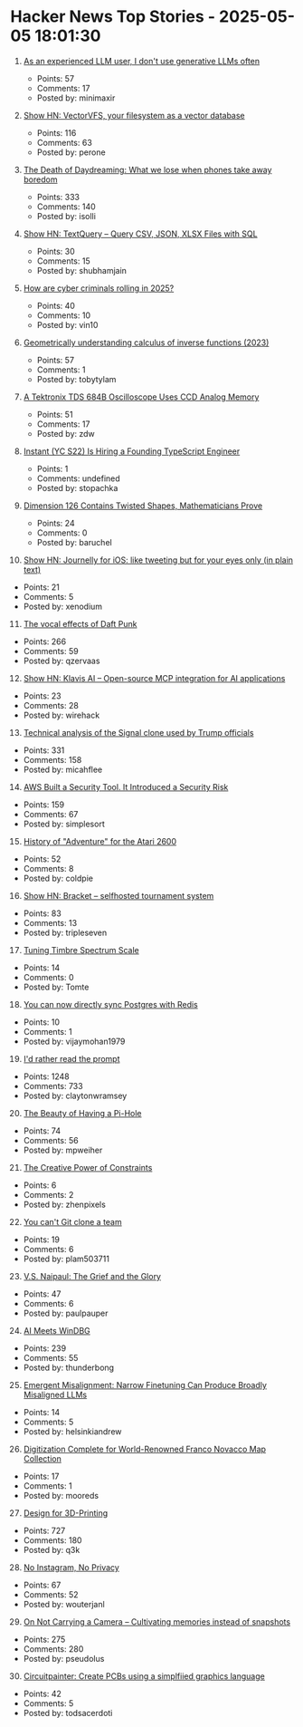 # Hacker News Top Stories - 2025-05-05 18:01:30

1. [As an experienced LLM user, I don't use generative LLMs often](https://minimaxir.com/2025/05/llm-use/)
   - Points: 57
   - Comments: 17
   - Posted by: minimaxir

2. [Show HN: VectorVFS, your filesystem as a vector database](https://vectorvfs.readthedocs.io/en/latest/)
   - Points: 116
   - Comments: 63
   - Posted by: perone

3. [The Death of Daydreaming: What we lose when phones take away boredom](https://www.afterbabel.com/p/on-the-death-of-daydreaming)
   - Points: 333
   - Comments: 140
   - Posted by: isolli

4. [Show HN: TextQuery – Query CSV, JSON, XLSX Files with SQL](https://textquery.app/)
   - Points: 30
   - Comments: 15
   - Posted by: shubhamjain

5. [How are cyber criminals rolling in 2025?](https://vin01.github.io/piptagole/cybcecrime/security/cybersecurity/2025/05/05/state-cyber-security.html)
   - Points: 40
   - Comments: 10
   - Posted by: vin10

6. [Geometrically understanding calculus of inverse functions (2023)](https://tobylam.xyz/2023/11/27/inverse-functions-legendre-part-1)
   - Points: 57
   - Comments: 1
   - Posted by: tobytylam

7. [A Tektronix TDS 684B Oscilloscope Uses CCD Analog Memory](https://tomverbeure.github.io/2025/05/04/TDS684B-CCD-Memory.html)
   - Points: 51
   - Comments: 17
   - Posted by: zdw

8. [Instant (YC S22) Is Hiring a Founding TypeScript Engineer](https://www.instantdb.com/hiring/ts-hacker)
   - Points: 1
   - Comments: undefined
   - Posted by: stopachka

9. [Dimension 126 Contains Twisted Shapes, Mathematicians Prove](https://www.quantamagazine.org/dimension-126-contains-strangely-twisted-shapes-mathematicians-prove-20250505/)
   - Points: 24
   - Comments: 0
   - Posted by: baruchel

10. [Show HN: Journelly for iOS: like tweeting but for your eyes only (in plain text)](https://xenodium.com/journelly-like-tweeting-but-for-your-eyes-only)
   - Points: 21
   - Comments: 5
   - Posted by: xenodium

11. [The vocal effects of Daft Punk](https://bjango.com/articles/daftpunkvocaleffects/)
   - Points: 266
   - Comments: 59
   - Posted by: qzervaas

12. [Show HN: Klavis AI – Open-source MCP integration for AI applications](https://github.com/Klavis-AI/klavis)
   - Points: 23
   - Comments: 28
   - Posted by: wirehack

13. [Technical analysis of the Signal clone used by Trump officials](https://micahflee.com/tm-sgnl-the-obscure-unofficial-signal-app-mike-waltz-uses-to-text-with-trump-officials/)
   - Points: 331
   - Comments: 158
   - Posted by: micahflee

14. [AWS Built a Security Tool. It Introduced a Security Risk](https://www.token.security/blog/aws-built-a-security-tool-it-introduced-a-security-risk)
   - Points: 159
   - Comments: 67
   - Posted by: simplesort

15. [History of "Adventure" for the Atari 2600](https://www.atariarchive.org/blog/adventure-march-1980/)
   - Points: 52
   - Comments: 8
   - Posted by: coldpie

16. [Show HN: Bracket – selfhosted tournament system](https://github.com/evroon/bracket)
   - Points: 83
   - Comments: 13
   - Posted by: tripleseven

17. [Tuning Timbre Spectrum Scale](https://sethares.engr.wisc.edu/ttss.html)
   - Points: 14
   - Comments: 0
   - Posted by: Tomte

18. [You can now directly sync Postgres with Redis](https://github.com/redfly-ai-org/redfly.ai)
   - Points: 10
   - Comments: 1
   - Posted by: vijaymohan1979

19. [I'd rather read the prompt](https://claytonwramsey.com/blog/prompt/)
   - Points: 1248
   - Comments: 733
   - Posted by: claytonwramsey

20. [The Beauty of Having a Pi-Hole](https://den.dev/blog/pihole/)
   - Points: 74
   - Comments: 56
   - Posted by: mpweiher

21. [The Creative Power of Constraints](https://arun.is/blog/creative-power-constraints/)
   - Points: 6
   - Comments: 2
   - Posted by: zhenpixels

22. [You can't Git clone a team](https://virtualize.sh/blog/you-cant-git-clone-a-team/)
   - Points: 19
   - Comments: 6
   - Posted by: plam503711

23. [V.S. Naipaul: The Grief and the Glory](https://granta.com/vs-naipaul-the-grief-and-the-glory/)
   - Points: 47
   - Comments: 6
   - Posted by: paulpauper

24. [AI Meets WinDBG](https://svnscha.de/posts/ai-meets-windbg/)
   - Points: 239
   - Comments: 55
   - Posted by: thunderbong

25. [Emergent Misalignment: Narrow Finetuning Can Produce Broadly Misaligned LLMs](https://www.emergent-misalignment.com/)
   - Points: 14
   - Comments: 5
   - Posted by: helsinkiandrew

26. [Digitization Complete for World-Renowned Franco Novacco Map Collection](https://www.newberry.org/news/digitization-complete-for-world-renowned-franco-novacco-map-collection)
   - Points: 17
   - Comments: 1
   - Posted by: mooreds

27. [Design for 3D-Printing](https://blog.rahix.de/design-for-3d-printing/)
   - Points: 727
   - Comments: 180
   - Posted by: q3k

28. [No Instagram, No Privacy](https://blog.wouterjanleys.com/blog/no-instagram-no-privacy/)
   - Points: 67
   - Comments: 52
   - Posted by: wouterjanl

29. [On Not Carrying a Camera – Cultivating memories instead of snapshots](https://hedgehogreview.com/issues/after-neoliberalism/articles/on-not-carrying-a-camera)
   - Points: 275
   - Comments: 280
   - Posted by: pseudolus

30. [Circuitpainter: Create PCBs using a simplfiied graphics language](https://github.com/Blinkinlabs/circuitpainter)
   - Points: 42
   - Comments: 5
   - Posted by: todsacerdoti

